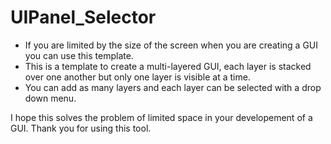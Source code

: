 # UIPanel_Selector
  
 - If you are limited by the size of the screen when you are creating a GUI you can use this template.
 - This is a template to create a multi-layered GUI, each layer is stacked over one another but only one layer is visible at a time.
 - You can add as many layers and each layer can be selected with a drop down menu.
 
 I hope this solves the problem of limited space in your developement of a GUI. Thank you for using this tool.
